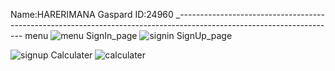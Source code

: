 Name:HARERIMANA Gaspard 
ID:24960 _---------------------------------------------------------------------------------------------------------------------
menu
![menu](https://github.com/valensniyonkuru/mobile-programing/assets/122721666/c6e230fa-4fd4-4eea-8e25-5575aa1d2170)
SignIn_page
![signin](https://github.com/valensniyonkuru/mobile-programing/assets/122721666/3c7b4b96-8a9b-41af-a1ae-4636e7004ac8)
SignUp_page

![signup](https://github.com/valensniyonkuru/mobile-programing/assets/122721666/c968f379-b330-4d24-b175-4e1c2df22933)
Calculater
![calculater](https://github.com/valensniyonkuru/mobile-programing/assets/122721666/d69b8514-bef8-46d7-8122-4bd8ff5c18d1)

